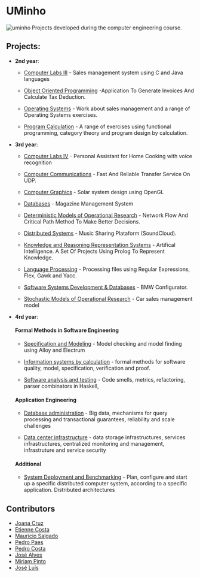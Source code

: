 # UMinho

![uminho](http://www4.di.uminho.pt/~jmf/IMAGES/um_eeng.gif)
Projects developed during the computer engineering course.

## Projects:

* **2nd year**:
  - [Computer Labs III](https://github.com/ruiAzevedo19/UMinho/tree/master/LI3) - Sales management system using C and Java languages
  
  - [Object Oriented Programming](https://github.com/ruiAzevedo19/UMinho/tree/master/POO) -Application To Generate Invoices And Calculate Tax Deduction.
  
  - [Operating Systems](https://github.com/ruiAzevedo19/UMinho/tree/master/SO) - Work about sales management and a range of Operating Systems exercises.
  
  - [Program Calculation](https://github.com/ruiAzevedo19/UMinho/tree/master/CP) - A range of exercises using functional programming, category theory and program design by calculation.
  
  
* **3rd year**:

  - [Computer Labs IV](https://github.com/ruiAzevedo19/UMinho/tree/master/LI4) - Personal Assistant for Home Cooking with voice recognition

  - [Computer Communications](https://github.com/ruiAzevedo19/UMinho/tree/master/CC) - Fast And Reliable Transfer Service On UDP.

  - [Computer Graphics](https://github.com/ruiAzevedo19/UMinho/tree/master/CG) - Solar system design using OpenGL

  - [Databases](https://github.com/ruiAzevedo19/UMinho/tree/master/BD) - Magazine Management System

  - [Deterministic Models of Operational Research](https://github.com/ruiAzevedo19/UMinho/tree/master/MDIO) - Network Flow And Critical Path Method To Make Better Decisions.

  - [Distributed Systems](https://github.com/ruiAzevedo19/UMinho/tree/master/SD) - Music Sharing Plataform (SoundCloud).

  - [Knowledge and Reasoning Representation Systems](https://github.com/ruiAzevedo19/UMinho/tree/master/SRCR) - Artifical Intelligence. A Set Of Projects Using Prolog To Represent Knowledge.
  
  - [Language Processing](https://github.com/ruiAzevedo19/UMinho/tree/master/PL) - Processing files using Regular Expressions, Flex, Gawk and Yacc.
   
  - [Software Systems Development & Databases](https://github.com/ruiAzevedo19/UMinho/tree/master/DSS) - BMW Configurator.

  - [Stochastic Models of Operational Research](https://github.com/ruiAzevedo19/UMinho/tree/master/MEIO) - Car sales management model
  
* **4rd year**:
    #### Formal Methods in Software Engineering

    - [Specification and Modeling](https://github.com/ruiAzevedo19/UMinho/tree/master/EM) - Model checking and model finding using Alloy and Electrum

    - [Information systems by calculation](https://github.com/ruiAzevedo19/UMinho/tree/master/CSI) - formal methods for software quality, model, specification, verification and proof.

    - [Software analysis and testing](https://github.com/ruiAzevedo19/UMinho/tree/master/ATS) - Code smells, metrics, refactoring, parser combinators in Haskell, 

    #### Application Engineering

    - [Database administration](https://github.com/ruiAzevedo19/UMinho/tree/master/ABD) - Big data, mechanisms for query processing and transactional guarantees, reliability and scale challenges 

    - [Data center infrastructure](https://github.com/ruiAzevedo19/UMinho/tree/master/ICD) - data storage infrastructures, services infrastructures, centralized monitoring and management, infrastruture and service security

    #### Additional 

    - [System Deployment and Benchmarking](https://github.com/ruiAzevedo19/UMinho/tree/master/SDB) - Plan, configure and start up a specific distributed computer system, according to a specific application. Distributed architectures


## Contributors

* [Joana Cruz](https://github.com/joanacruz94)
* [Etienne Costa](https://github.com/EtienneCosta)
* [Maurício Salgado](https://github.com/MauricioSalgado)
* [Pedro Paes](https://github.com/pedropaes)
* [Pedro Costa](https://github.com/pCosta99)
* [José Alves](https://github.com/phansti)
* [Miriam Pinto](https://github.com/a42040)
* [José Luís](https://github.com/JLoisM)

